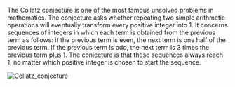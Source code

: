 The Collatz conjecture is one of the most famous unsolved problems in mathematics. The conjecture asks whether repeating two simple arithmetic operations will eventually transform every positive integer into 1.
It concerns sequences of integers in which each term is obtained from the previous term as follows: if the previous term is even, the next term is one half of the previous term. If the previous term is odd, the next term is 3 times the previous term plus 1. 
The conjecture is that these sequences always reach 1, no matter which positive integer is chosen to start the sequence.

![Collatz_conjecture](https://github.com/DarkStarStrix/Collatz-Conjecture/assets/108637439/6b1f57dd-552a-4a82-8c46-1b97966c2176)
